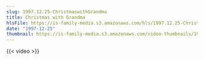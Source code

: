 ```yaml
---
slug: 1997.12.25-ChristmaswithGrandma
title: Christmas with Grandma
hlsFile: https://is-family-media.s3.amazonaws.com/hls/1997.12.25-ChristmaswithGrandma/1997.12.25-ChristmaswithGrandma.m3u8
date: "1997-12-25"
thumbnail: https://is-family-media.s3.amazonaws.com/video-thumbnails/1997.12.25-ChristmaswithGrandma.png
---
```

{{< video >}}
